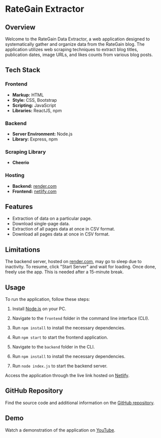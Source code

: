 # RateGain Extractor

## Overview

Welcome to the RateGain Data Extractor, a web application designed to systematically gather and organize data from the RateGain blog. The application utilizes web scraping techniques to extract blog titles, publication dates, image URLs, and likes counts from various blog posts.

## Tech Stack

### Frontend
- **Markup:** HTML
- **Style:** CSS, Bootstrap
- **Scripting:** JavaScript
- **Libraries:** ReactJS, npm

### Backend
- **Server Environment:** Node.js
- **Library:** Express, npm

### Scraping Library
- **Cheerio**

### Hosting
- **Backend:** [render.com](https://render.com/)
- **Frontend:** [netlify.com](https://www.netlify.com/)

## Features

- Extraction of data on a particular page.
- Download single-page data.
- Extraction of all pages data at once in CSV format.
- Download all pages data at once in CSV format.

## Limitations

The backend server, hosted on [render.com](https://render.com/), may go to sleep due to inactivity. To resume, click "Start Server" and wait for loading. Once done, freely use the app. This is needed after a 15-minute break.

## Usage

To run the application, follow these steps:

1. Install [Node.js](https://nodejs.org/) on your PC.
2. Navigate to the `frontend` folder in the command line interface (CLI).
3. Run `npm install` to install the necessary dependencies.
4. Run `npm start` to start the frontend application.

5. Navigate to the `backend` folder in the CLI.
6. Run `npm install` to install the necessary dependencies.
7. Run `node index.js` to start the backend server.

Access the application through the live link hosted on [Netlify](https://rate-gain-extractor.netlify.app/).

## GitHub Repository

Find the source code and additional information on the [GitHub repository](https://github.com/AadityaNayak/rate-gain-extractor).

## Demo

Watch a demonstration of the application on [YouTube](https://youtu.be/DqkUTlX5D10).
